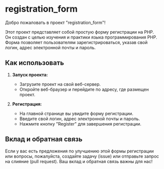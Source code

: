 # registration_form

Добро пожаловать в проект "registration_form"!

Этот проект представляет собой простую форму регистрации на PHP. Он создан с целью изучения и практики языка программирования PHP. Форма позволяет пользователям зарегистрироваться, указав свой логин, адрес электронной почты и пароль.

## Как использовать

1. **Запуск проекта:**
   - Загрузите проект на свой веб-сервер.
   - Откройте веб-браузер и перейдите по адресу, где размещен проект.

2. **Регистрация:**
   - На главной странице вы увидите форму регистрации.
   - Введите свой логин, адрес электронной почты и пароль.
   - Нажмите кнопку "Register" для завершения регистрации.

## Вклад и обратная связь

Если у вас есть предложения по улучшению этой формы регистрации или вопросы, пожалуйста, создайте задачу (issue) или отправьте запрос на слияние (pull request). Ваш вклад и обратная связь важны для нас!
